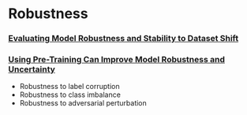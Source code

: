 # Robustness

### [Evaluating Model Robustness and Stability to Dataset Shift](http://proceedings.mlr.press/v130/subbaswamy21a/subbaswamy21a.pdf)

### [Using Pre-Training Can Improve Model Robustness and Uncertainty](http://proceedings.mlr.press/v97/hendrycks19a/hendrycks19a.pdf)
- Robustness to label corruption
- Robustness to class imbalance
- Robustness to adversarial perturbation
